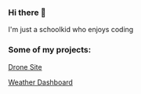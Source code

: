 ### Hi there 👋

I'm just a schoolkid who enjoys coding

### Some of my projects:

[Drone Site](https://dronesite.liamriley.me)

[Weather Dashboard](https://weather.liamriley.me/dashboard)

<!--
**lriley2020/lriley2020** is a ✨ _special_ ✨ repository because its `README.md` (this file) appears on your GitHub profile.

Here are some ideas to get you started:

- 🔭 I’m currently working on ...
- 🌱 I’m currently learning ...
- 👯 I’m looking to collaborate on ...
- 🤔 I’m looking for help with ...
- 💬 Ask me about ...
- 📫 How to reach me: ...
- 😄 Pronouns: ...
- ⚡ Fun fact: ...
-->

